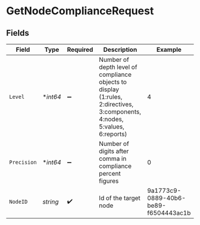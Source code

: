# GetNodeComplianceRequest


## Fields

| Field                                                                                                                      | Type                                                                                                                       | Required                                                                                                                   | Description                                                                                                                | Example                                                                                                                    |
| -------------------------------------------------------------------------------------------------------------------------- | -------------------------------------------------------------------------------------------------------------------------- | -------------------------------------------------------------------------------------------------------------------------- | -------------------------------------------------------------------------------------------------------------------------- | -------------------------------------------------------------------------------------------------------------------------- |
| `Level`                                                                                                                    | **int64*                                                                                                                   | :heavy_minus_sign:                                                                                                         | Number of depth level of compliance objects to display (1:rules, 2:directives, 3:components, 4:nodes, 5:values, 6:reports) | 4                                                                                                                          |
| `Precision`                                                                                                                | **int64*                                                                                                                   | :heavy_minus_sign:                                                                                                         | Number of digits after comma in compliance percent figures                                                                 | 0                                                                                                                          |
| `NodeID`                                                                                                                   | *string*                                                                                                                   | :heavy_check_mark:                                                                                                         | Id of the target node                                                                                                      | 9a1773c9-0889-40b6-be89-f6504443ac1b                                                                                       |